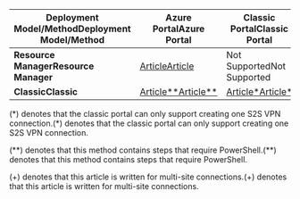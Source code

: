| <span data-ttu-id="1fedc-101">**Deployment Model/Method**</span><span class="sxs-lookup"><span data-stu-id="1fedc-101">**Deployment Model/Method**</span></span> | <span data-ttu-id="1fedc-102">**Azure Portal**</span><span class="sxs-lookup"><span data-stu-id="1fedc-102">**Azure Portal**</span></span> | <span data-ttu-id="1fedc-103">**Classic Portal**</span><span class="sxs-lookup"><span data-stu-id="1fedc-103">**Classic Portal**</span></span> | <span data-ttu-id="1fedc-104">**PowerShell**</span><span class="sxs-lookup"><span data-stu-id="1fedc-104">**PowerShell**</span></span> |
| --- | --- | --- | --- |
| <span data-ttu-id="1fedc-105">**Resource Manager**</span><span class="sxs-lookup"><span data-stu-id="1fedc-105">**Resource Manager**</span></span> |[<span data-ttu-id="1fedc-106">Article</span><span class="sxs-lookup"><span data-stu-id="1fedc-106">Article</span></span>](../articles/vpn-gateway/vpn-gateway-howto-site-to-site-resource-manager-portal.md) |<span data-ttu-id="1fedc-107">Not Supported</span><span class="sxs-lookup"><span data-stu-id="1fedc-107">Not Supported</span></span> |[<span data-ttu-id="1fedc-108">Article</span><span class="sxs-lookup"><span data-stu-id="1fedc-108">Article</span></span>](../articles/vpn-gateway/vpn-gateway-create-site-to-site-rm-powershell.md) |
| <span data-ttu-id="1fedc-109">**Classic**</span><span class="sxs-lookup"><span data-stu-id="1fedc-109">**Classic**</span></span> |[<span data-ttu-id="1fedc-110">Article\*\*</span><span class="sxs-lookup"><span data-stu-id="1fedc-110">Article\*\*</span></span>](../articles/vpn-gateway/vpn-gateway-howto-site-to-site-classic-portal.md) |[<span data-ttu-id="1fedc-111">Article\*</span><span class="sxs-lookup"><span data-stu-id="1fedc-111">Article\*</span></span>](../articles/vpn-gateway/vpn-gateway-site-to-site-create.md) |[<span data-ttu-id="1fedc-112">Article+</span><span class="sxs-lookup"><span data-stu-id="1fedc-112">Article+</span></span>](../articles/vpn-gateway/vpn-gateway-multi-site.md) |

<span data-ttu-id="1fedc-113">(\*) denotes that the classic portal can only support creating one S2S VPN connection.</span><span class="sxs-lookup"><span data-stu-id="1fedc-113">(\*) denotes that the classic portal can only support creating one S2S VPN connection.</span></span>

<span data-ttu-id="1fedc-114">(\*\*) denotes that this method contains steps that require PowerShell.</span><span class="sxs-lookup"><span data-stu-id="1fedc-114">(\*\*) denotes that this method contains steps that require PowerShell.</span></span>

<span data-ttu-id="1fedc-115">(+) denotes that this article is written for multi-site connections.</span><span class="sxs-lookup"><span data-stu-id="1fedc-115">(+) denotes that this article is written for multi-site connections.</span></span>



